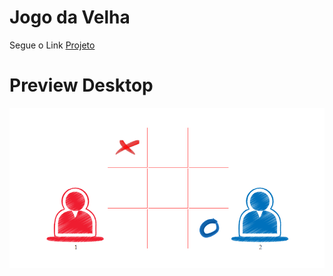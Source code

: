 # Jogo da Velha

Segue o Link [Projeto](https://edulima2412.github.io/Jogo-da-Velha/)

# Preview Desktop


![photo](https://github.com/edulima2412/jogo-da-velha/blob/master/imagens/1.png)

